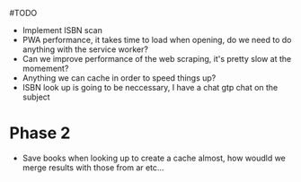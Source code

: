 #TODO

- Implement ISBN scan
- PWA performance, it takes time to load when opening, do we need to do anything with the service worker?
- Can we improve performance of the web scraping, it's pretty slow at the momement?
- Anything we can cache in order to speed things up?
- ISBN look up is going to be neccessary, I have a chat gtp chat on the subject





# Phase 2
- Save books when looking up to create a cache almost, how woudld we merge results with those from ar etc...
